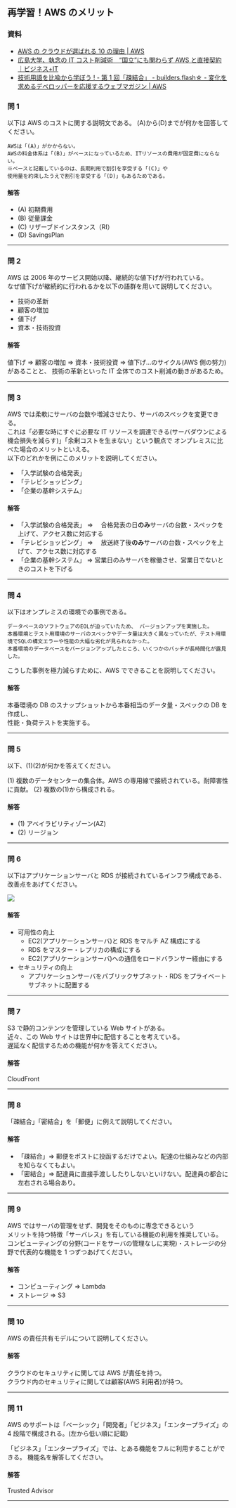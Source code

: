 ## 再学習！AWS のメリット

### 資料

-   [AWS の クラウドが選ばれる 10 の理由 | AWS](https://aws.amazon.com/jp/aws-ten-reasons/)
-   [広島大学、執念の IT コスト削減術　“国立”にも関わらず AWS と直接契約 ｜ビジネス+IT](https://www.sbbit.jp/article/cont1/32815)
-   [技術用語を比喩から学ぼう ! - 第 1 回「疎結合」 - builders.flash☆ - 変化を求めるデベロッパーを応援するウェブマガジン | AWS](https://aws.amazon.com/jp/builders-flash/202003/metaphor-loose-coupling/?awsf.filter-name=*all)

### 問 1

以下は AWS のコストに関する説明文である。
(A)から(D)までが何かを回答してください。

```
AWSは「(A)」がかからない。
AWSの料金体系は「(B)」がベースになっているため、ITリソースの費用が固定費にならない。
※ベースと記載しているのは、長期利用で割引を享受する「(C)」や
使用量を約束したうえで割引を享受する「(D)」もあるためである。
```

#### 解答

-   (A) 初期費用
-   (B) 従量課金
-   (C) リザーブドインスタンス（RI）
-   (D) SavingsPlan

---

### 問 2

AWS は 2006 年のサービス開始以降、継続的な値下げが行われている。  
なぜ値下げが継続的に行われるかを以下の語群を用いて説明してください。

-   技術の革新
-   顧客の増加
-   値下げ
-   資本・技術投資

#### 解答

値下げ ⇒ 顧客の増加 ⇒ 資本・技術投資 ⇒ 値下げ…のサイクル(AWS 側の努力)があることと、
技術の革新といった IT 全体でのコスト削減の動きがあるため。

---

### 問 3

AWS では柔軟にサーバの台数や増減させたり、サーバのスペックを変更できる。  
これは「必要な時にすぐに必要な IT リソースを調達できる(サーバダウンによる機会損失を減らす)」「余剰コストを生まない」という観点で オンプレミスに比べた場合のメリットといえる。  
以下のどれかを例にこのメリットを説明してください。

-   「入学試験の合格発表」
-   「テレビショッピング」
-   「企業の基幹システム」

#### 解答

-   「入学試験の合格発表」 ⇒ 　合格発表の日**のみ**サーバの台数・スペックを上げて、アクセス数に対応する
-   「テレビショッピング」 ⇒ 　放送終了後**のみ**サーバの台数・スペックを上げて、アクセス数に対応する
-   「企業の基幹システム」 ⇒ 営業日のみサーバを稼働させ、営業日でないときのコストを下げる

---

### 問 4

以下はオンプレミスの環境での事例である。

```
データベースのソフトウェアのEOLが迫っていたため、 バージョンアップを実施した。
本番環境とテスト用環境のサーバのスペックやデータ量は大きく異なっていたが、テスト用環境でSQLの構文エラーや性能の大幅な劣化が見られなかった。
本番環境のデータベースをバージョンアップしたところ、いくつかのバッチが長時間化が露見した。
```

こうした事例を極力減らすために、AWS でできることを説明してください。

#### 解答

本番環境の DB のスナップショットから本番相当のデータ量・スペックの DB を作成し、  
性能・負荷テストを実施する。

---

### 問 5

以下、(1)(2)が何かを答えてください。

(1) 複数のデータセンターの集合体。AWS の専用線で接続されている。耐障害性に貢献。
(2) 複数の(1)から構成される。

#### 解答

-   (1) アベイラビリティゾーン(AZ)
-   (2) リージョン

---

### 問 6

以下はアプリケーションサーバと RDS が接続されているインフラ構成である、改善点をあげてください。

![](images/test.png)

#### 解答

-   可用性の向上
    -   EC2(アプリケーションサーバ)と RDS をマルチ AZ 構成にする
    -   RDS をマスター・レプリカの構成にする
    -   EC2(アプリケーションサーバ)への通信をロードバランサー経由にする
-   セキュリティの向上
    -   アプリケーションサーバをパブリックサブネット・RDS をプライベートサブネットに配置する

---

### 問 7

S3 で静的コンテンツを管理している Web サイトがある。  
近々、この Web サイトは世界中に配信することを考えている。  
遅延なく配信するための機能が何かを答えてください。

#### 解答

CloudFront

---

### 問 8

「疎結合」「密結合」を「郵便」に例えて説明してください。

#### 解答

-   「疎結合」⇒ 郵便をポストに投函するだけでよい。配達の仕組みなどの内部を知らなくてもよい。
-   「密結合」⇒ 配達員に直接手渡ししたりしないといけない。配達員の都合に左右される場合あり。

---

### 問 9

AWS ではサーバの管理をせず、開発をそのものに専念できるという  
メリットを持つ特徴「サーバレス」を有している機能の利用を推奨している。
コンピューティングの分野(コードをサーバの管理なしに実現)・ストレージの分野で代表的な機能を 1 つずつあげてください。

#### 解答

-   コンピューティング ⇒ Lambda
-   ストレージ ⇒ S3

---

### 問 10

AWS の責任共有モデルについて説明してください。

#### 解答

クラウドのセキュリティに関しては AWS が責任を持つ。  
クラウド内のセキュリティに関しては顧客(AWS 利用者)が持つ。

---

### 問 11

AWS のサポートは「ベーシック」「開発者」「ビジネス」「エンタープライズ」の 4 段階で構成される。(左から低い順に記載)

「ビジネス」「エンタープライズ」では、とある機能をフルに利用することができる。
機能名を解答してください。

#### 解答

Trusted Advisor

---

